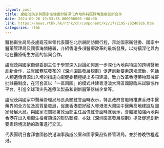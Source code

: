 ```yaml
---
layout: post
title: 盧寵茂訪京與國家衞健委討論深化內地與特區跨境醫療創新合作
date: 2024-09-26 19:53:35.000000000 +08:00
link: https://news.rthk.hk/rthk/ch/component/k2/1772195-20240926.htm
categories: rthk
---
```


醫務衞生局局長盧寵茂率領代表團在北京展開訪問行程，拜訪國家衞健委、國家中醫藥管理局及國家海關總署，介紹香港多項醫療改革的最新發展，以持續深化與內地在醫療衞生方面的協同合作。

盧寵茂與國家衞健委副主任于學軍深入討論如何進一步深化內地與特區的跨境醫療創新合作，並就國務院發布的《深圳園區發展規劃》促進創新要素跨境流動，包括人類遺傳資源出入境的措施向衞健委積極提出多項建議，致力改革香港藥物器械審批註冊制度，在河套區以「一區兩園」的模式共建粵港澳大灣區國際臨床試驗協作平台，引進全球頂尖先進療法製品和創新醫藥器械企業等。

盧寵茂與國家中醫藥管理局局長余艷紅會面時表示，特區政府會繼續推進香港中醫藥界的全方位及高質量發展，促進香港更好融入粵港澳大灣區中醫藥高地建設及國家發展大局。與國家海關總署政治部主任呂偉紅會面時就表示，會繼續加強內地與香港在出入境衞生檢疫領域的聯防聯控，亦就《深圳園區發展規劃》提及促進創新要素跨境流動的政策進行交流。

代表團明日會拜會國務院港澳事務辦公室和國家藥品監督管理局，並於傍晚啓程返港。
